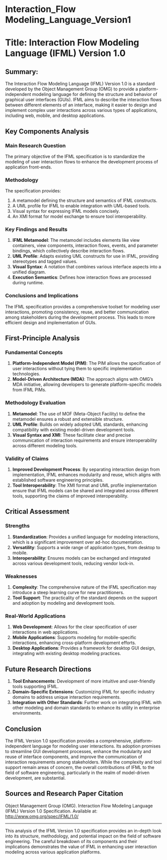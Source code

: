 # Interaction_Flow Modeling_Language_Version1

# Title: Interaction Flow Modeling Language (IFML) Version 1.0

## Summary:
The Interaction Flow Modeling Language (IFML) Version 1.0 is a standard developed by the Object Management Group (OMG) to provide a platform-independent modeling language for defining the structure and behavior of graphical user interfaces (GUIs). IFML aims to describe the interaction flows between different elements of an interface, making it easier to design and implement complex user interactions across various types of applications, including web, mobile, and desktop applications.

## Key Components Analysis

### Main Research Question
The primary objective of the IFML specification is to standardize the modeling of user interaction flows to enhance the development process of application front-ends.

### Methodology
The specification provides:
1. A metamodel defining the structure and semantics of IFML constructs.
2. A UML profile for IFML to enable integration with UML-based tools.
3. Visual syntax for expressing IFML models concisely.
4. An XMI format for model exchange to ensure tool interoperability.

### Key Findings and Results
1. **IFML Metamodel**: The metamodel includes elements like view containers, view components, interaction flows, events, and parameter bindings, which collectively describe interaction flows.
2. **UML Profile**: Adapts existing UML constructs for use in IFML, providing stereotypes and tagged values.
3. **Visual Syntax**: A notation that combines various interface aspects into a unified diagram.
4. **Execution Semantics**: Defines how interaction flows are processed during runtime.

### Conclusions and Implications
The IFML specification provides a comprehensive toolset for modeling user interactions, promoting consistency, reuse, and better communication among stakeholders during the development process. This leads to more efficient design and implementation of GUIs.

## First-Principle Analysis

### Fundamental Concepts
1. **Platform-Independent Model (PIM)**: The PIM allows the specification of user interactions without tying them to specific implementation technologies.
2. **Model-Driven Architecture (MDA)**: The approach aligns with OMG’s MDA initiative, allowing developers to generate platform-specific models from IFML PIMs.

### Methodology Evaluation
1. **Metamodel**: The use of MOF (Meta-Object Facility) to define the metamodel ensures a robust and extensible structure.
2. **UML Profile**: Builds on widely adopted UML standards, enhancing compatibility with existing model-driven development tools.
3. **Visual Syntax and XMI**: These facilitate clear and precise communication of interaction requirements and ensure interoperability across different modeling tools.

### Validity of Claims
1. **Improved Development Process**: By separating interaction design from implementation, IFML enhances modularity and reuse, which aligns with established software engineering principles.
2. **Tool Interoperability**: The XMI format and UML profile implementation ensure that IFML models can be shared and integrated across different tools, supporting the claims of improved interoperability.

## Critical Assessment

### Strengths
1. **Standardization**: Provides a unified language for modeling interactions, which is a significant improvement over ad-hoc documentation.
2. **Versatility**: Supports a wide range of application types, from desktop to mobile.
3. **Interoperability**: Ensures models can be exchanged and integrated across various development tools, reducing vendor lock-in.

### Weaknesses
1. **Complexity**: The comprehensive nature of the IFML specification may introduce a steep learning curve for new practitioners.
2. **Tool Support**: The practicality of the standard depends on the support and adoption by modeling and development tools.

### Real-World Applications
1. **Web Development**: Allows for the clear specification of user interactions in web applications.
2. **Mobile Applications**: Supports modeling for mobile-specific interactions, enhancing cross-platform development efforts.
3. **Desktop Applications**: Provides a framework for desktop GUI design, integrating with existing desktop modeling practices.

## Future Research Directions

1. **Tool Enhancements**: Development of more intuitive and user-friendly tools supporting IFML.
2. **Domain-Specific Extensions**: Customizing IFML for specific industry domains to address unique interaction requirements.
3. **Integration with Other Standards**: Further work on integrating IFML with other modeling and domain standards to enhance its utility in enterprise environments.

## Conclusion

The IFML Version 1.0 specification provides a comprehensive, platform-independent language for modeling user interactions. Its adoption promises to streamline GUI development processes, enhance the modularity and reuse of interface components, and improve the communication of interaction requirements among stakeholders. While the complexity and tool support remain areas of concern, the overall contributions of IFML to the field of software engineering, particularly in the realm of model-driven development, are substantial.

## Sources and Research Paper Citation

Object Management Group (OMG). Interaction Flow Modeling Language (IFML) Version 1.0 Specification. Available at: http://www.omg.org/spec/IFML/1.0/

---
This analysis of the IFML Version 1.0 specification provides an in-depth look into its structure, methodology, and potential impact on the field of software engineering. The careful breakdown of its components and their implications demonstrates the value of IFML in enhancing user interaction modeling across various application platforms.